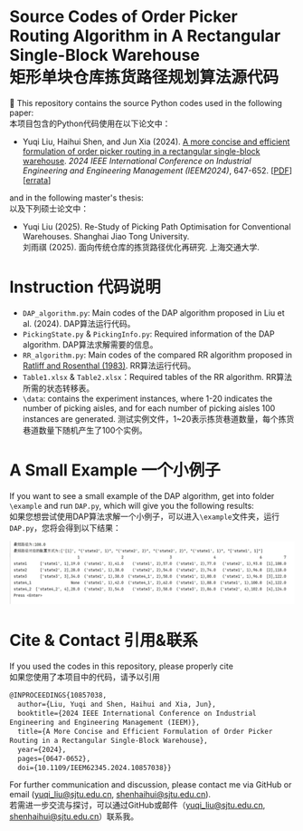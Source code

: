 # Source Codes of Order Picker Routing Algorithm in A Rectangular Single-Block Warehouse   <br> 矩形单块仓库拣货路径规划算法源代码

:wave:
This repository contains the source Python codes used in the following paper:  
本项目包含的Python代码使用在以下论文中：
* Yuqi Liu, Haihui Shen, and Jun Xia (2024). [A more concise and efficient formulation of order picker routing in a rectangular single-block warehouse](https://doi.org/10.1109/IEEM62345.2024.10857038). *2024 IEEE International Conference on Industrial Engineering and Engineering Management (IEEM2024)*, 647-652. [[PDF](https://shenhaihui.github.io/research/papers/Routing_IEEM24.pdf)] [[errata](https://shenhaihui.github.io/research/papers/Routing_IEEM24_errata.pdf)]
  
and in the following master's thesis:  
以及下列硕士论文中：
* Yuqi Liu (2025). Re-Study of Picking Path Optimisation for Conventional Warehouses. Shanghai Jiao Tong University.  
  刘雨祺 (2025). 面向传统仓库的拣货路径优化再研究. 上海交通大学.

# Instruction 代码说明

* `DAP_algorithm.py`: Main codes of the DAP algorithm proposed in Liu et al. (2024). DAP算法运行代码。
* `PickingState.py` & `PickingInfo.py`: Required information of the DAP algorithm. DAP算法求解需要的信息。
* `RR_algorithm.py`: Main codes of the compared RR algorithm proposed in [Ratliff and Rosenthal (1983)](https://doi.org/10.1287/opre.31.3.507). RR算法运行代码。
* `Table1.xlsx` & `Table2.xlsx`：Required tables of the RR algorithm. RR算法所需的状态转移表。
* `\data`: contains the experiment instances, where 1-20 indicates the number of picking aisles, and for each number of picking aisles 100 instances are generated.
测试实例文件，1~20表示拣货巷道数量，每个拣货巷道数量下随机产生了100个实例。

# A Small Example 一个小例子

If you want to see a small example of the DAP algorithm, get into folder `\example` and run `DAP.py`, which will give you the following results:  
如果您想尝试使用DAP算法求解一个小例子，可以进入`\example`文件夹，运行`DAP.py`，您将会得到以下结果：

![image](https://github.com/MyReStudy/single_block/blob/master/example/single_block_result.png)

# Cite & Contact 引用&联系

If you used the codes in this repository, please properly cite  
如果您使用了本项目中的代码，请予以引用

```
@INPROCEEDINGS{10857038,
  author={Liu, Yuqi and Shen, Haihui and Xia, Jun},
  booktitle={2024 IEEE International Conference on Industrial Engineering and Engineering Management (IEEM)}, 
  title={A More Concise and Efficient Formulation of Order Picker Routing in a Rectangular Single-Block Warehouse}, 
  year={2024},
  pages={0647-0652},
  doi={10.1109/IEEM62345.2024.10857038}}
```

For further communication and discussion, please contact me via GitHub or email (yuqi_liu@sjtu.edu.cn, shenhaihui@sjtu.edu.cn).  
若需进一步交流与探讨，可以通过GitHub或邮件（yuqi_liu@sjtu.edu.cn, shenhaihui@sjtu.edu.cn）联系我。
